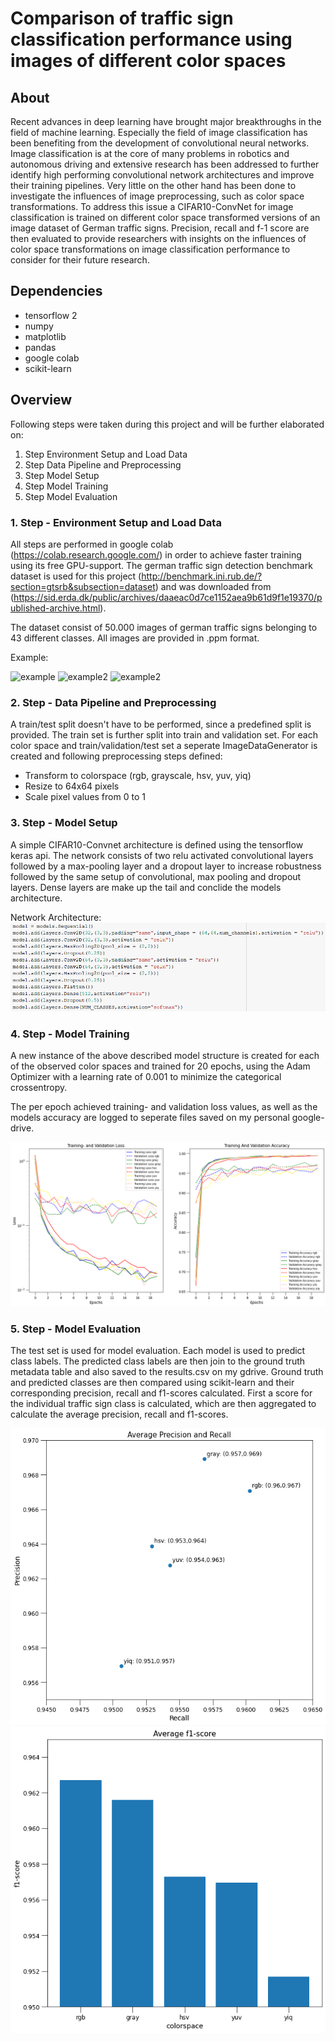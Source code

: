 # Comparison of traffic sign classification performance using images of different color spaces

## About
Recent advances in deep learning have brought major breakthroughs in the field of machine learning. Especially the field of image classification has been benefiting from the development of convolutional neural networks. Image classification is at the core of many problems in robotics and autonomous driving and extensive research has been addressed to further identify high performing convolutional network architectures and improve their training pipelines. Very little on the other hand has been done to investigate the influences of image preprocessing, such as color space transformations. To address this issue a CIFAR10-ConvNet for image classification is trained on different color space transformed versions of an image dataset of German traffic signs. Precision, recall and f-1 score are then evaluated to provide researchers with insights on the influences of color space transformations on image classification performance to consider for their future research.

## Dependencies
* tensorflow 2
* numpy
* matplotlib
* pandas
* google colab
* scikit-learn

## Overview

Following steps were taken during this project and will be further elaborated on:
1. Step Environment Setup and Load Data
2. Step Data Pipeline and Preprocessing
3. Step Model Setup
4. Step Model Training 
5. Step Model Evaluation

### 1. Step - Environment Setup and Load Data
All steps are performed in google colab (https://colab.research.google.com/) in order to achieve faster training using its free GPU-support.
The german traffic sign detection benchmark dataset is used for this project (http://benchmark.ini.rub.de/?section=gtsrb&subsection=dataset) and was downloaded from (https://sid.erda.dk/public/archives/daaeac0d7ce1152aea9b61d9f1e19370/published-archive.html).

The dataset consist of 50.000 images of german traffic signs belonging to 43 different classes.
All images are provided in .ppm format.

Example:

![example](http://benchmark.ini.rub.de/Images/00005_00000.jpg)
![example2](http://benchmark.ini.rub.de/Images/00000_00023.jpg)
![example2](http://benchmark.ini.rub.de/Images/00001_00017.jpg)

### 2. Step - Data Pipeline and Preprocessing
A train/test split doesn't have to be performed, since a predefined split is provided. The train set is further split into train and validation set.
For each color space and train/validation/test set a seperate ImageDataGenerator is created and following preprocessing steps defined:
* Transform to colorspace (rgb, grayscale, hsv, yuv, yiq)
* Resize to 64x64 pixels
* Scale pixel values from 0 to 1

### 3. Step - Model Setup
A simple CIFAR10-Convnet architecture is defined using the tensorflow keras api. 
The network consists of two relu activated convolutional layers followed by a max-pooling layer and a dropout layer to increase robustness followed by the same setup of convolutional, max pooling and dropout layers.
Dense layers are make up the tail and conclide the models architecture.

Network Architecture:
![network architecture](https://github.com/philipoedi/Color-Spaces-and-Conv-Net/blob/master/plots/model_structure.PNG?raw=true)

### 4. Step - Model Training
A new instance of the above described model structure is created for each of the observed color spaces and trained for 20 epochs, using the Adam Optimizer with a learning rate of 0.001 to minimize the categorical crossentropy.

The per epoch achieved training- and validation loss values, as well as the models accuracy are logged to seperate files saved on my personal google-drive.

![training-history](https://github.com/philipoedi/Color-Spaces-and-Conv-Net/blob/master/plots/training_history.png?raw=true)

### 5. Step - Model Evaluation
The test set is used for model evaluation. Each model is used to predict class labels. The predicted class labels are then join to the ground truth metadata table and also saved to the results.csv on my gdrive. 
Ground truth and predicted classes are then compared using scikit-learn and their corresponding precision, recall and f1-scores calculated. First a score for the individual traffic sign class is calculated, which are then aggregated to calculate the average precision, recall and f1-scores.

![precision-recall](https://github.com/philipoedi/Color-Spaces-and-Conv-Net/blob/master/plots/precision_recall.png?raw=true)
![f1](https://github.com/philipoedi/Color-Spaces-and-Conv-Net/blob/master/plots/f1_scores.png?raw=true)


